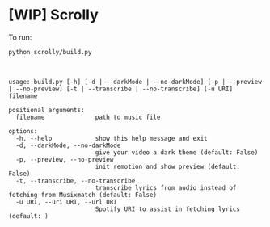 # [WIP] Scrolly

To run:

    python scrolly/build.py

&nbsp;

    usage: build.py [-h] [-d | --darkMode | --no-darkMode] [-p | --preview | --no-preview] [-t | --transcribe | --no-transcribe] [-u URI] filename
    
    positional arguments:
      filename              path to music file
    
    options:
      -h, --help            show this help message and exit
      -d, --darkMode, --no-darkMode
                            give your video a dark theme (default: False)
      -p, --preview, --no-preview
                            init remotion and show preview (default: False)
      -t, --transcribe, --no-transcribe
                            transcribe lyrics from audio instead of fetching from Musixmatch (default: False)
      -u URI, --uri URI, --url URI
                            Spotify URI to assist in fetching lyrics (default: )
